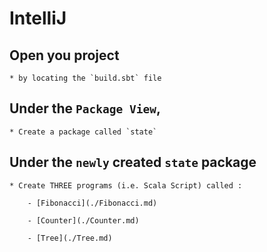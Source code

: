 # IntelliJ

## Open you project 

    * by locating the `build.sbt` file

## Under the `Package View`, 

    * Create a package called `state`
    
## Under the `newly` created `state` package 
    
    * Create THREE programs (i.e. Scala Script) called :
    
        - [Fibonacci](./Fibonacci.md)
        
        - [Counter](./Counter.md)
    
        - [Tree](./Tree.md)
